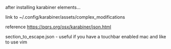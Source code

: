 after installing karabiner elements...

link to ~/.config/karabiner/assets/complex_modifications

reference https://pqrs.org/osx/karabiner/json.html

section_to_escape.json - useful if you have a touchbar enabled mac and like to use vim
